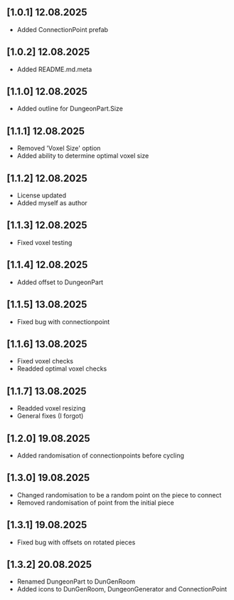 ## [1.0.1] 12.08.2025
- Added ConnectionPoint prefab

## [1.0.2] 12.08.2025
- Added README.md.meta

## [1.1.0] 12.08.2025
- Added outline for DungeonPart.Size

## [1.1.1] 12.08.2025
- Removed 'Voxel Size' option
- Added ability to determine optimal voxel size

## [1.1.2] 12.08.2025
- License updated
- Added myself as author

## [1.1.3] 12.08.2025
- Fixed voxel testing

## [1.1.4] 12.08.2025
- Added offset to DungeonPart

## [1.1.5] 13.08.2025
- Fixed bug with connectionpoint

## [1.1.6] 13.08.2025
- Fixed voxel checks
- Readded optimal voxel checks

## [1.1.7] 13.08.2025
- Readded voxel resizing
- General fixes (I forgot)

## [1.2.0] 19.08.2025
- Added randomisation of connectionpoints before cycling

## [1.3.0] 19.08.2025
- Changed randomisation to be a random point on the piece to connect
- Removed randomisation of point from the initial piece

## [1.3.1] 19.08.2025
- Fixed bug with offsets on rotated pieces

## [1.3.2] 20.08.2025
- Renamed DungeonPart to DunGenRoom
- Added icons to DunGenRoom, DungeonGenerator and ConnectionPoint